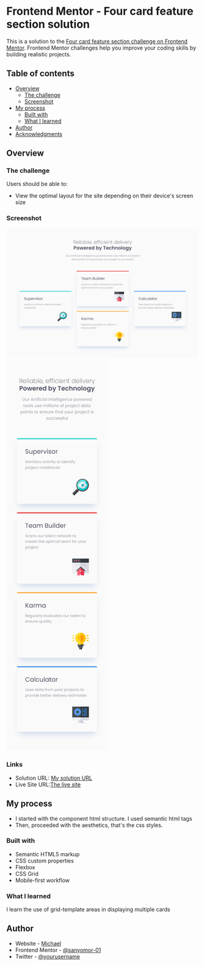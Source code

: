 # Frontend Mentor - Four card feature section solution

This is a solution to the [Four card feature section challenge on Frontend Mentor](https://www.frontendmentor.io/challenges/four-card-feature-section-weK1eFYK). Frontend Mentor challenges help you improve your coding skills by building realistic projects. 

## Table of contents

- [Overview](#overview)
  - [The challenge](#the-challenge)
  - [Screenshot](#screenshot)
- [My process](#my-process)
  - [Built with](#built-with)
  - [What I learned](#what-i-learned)
- [Author](#author)
- [Acknowledgments](#acknowledgments)



## Overview

### The challenge

Users should be able to:

- View the optimal layout for the site depending on their device's screen size

### Screenshot

![](./images/desktop%20view.png)
![](./images/mobile%20preview.png)


### Links

- Solution URL: [My solution URL](https://github.com/sanyomor-01/four-card-feature-section-master)
- Live Site URL:[The live site](https://four-card-feature-section-master-neon.vercel.app/)

## My process
- I started with the component html structure. I used semantic html tags
- Then, proceeded with the aesthetics, that's the css styles.

### Built with

- Semantic HTML5 markup
- CSS custom properties
- Flexbox
- CSS Grid
- Mobile-first workflow


### What I learned

I learn the use of grid-template areas in displaying multiple cards

## Author

- Website - [Michael](https://www.github.com/sanyomor-01)
- Frontend Mentor - [@sanyomor-01](https://www.frontendmentor.io/profile/sanyomor-01)
- Twitter - [@yourusername](https://www.twitter.com/sanyo_mor)

